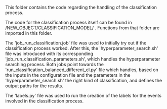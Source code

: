 This folder contains the code regarding the handling of the classification process. 

The code for the classification process itself can be found in /NEW_OBJECT/CLASSIFICATION_MODEL/ . Functions from that folder are imported in this folder. 

The 'job_run_classification.job' file was used to initially try out if the classification process worked. After this, the 'hyperparameter_search.sh' file was introduced with its corresponding 'job_run_classification_parameters.sh', which handles the hyperparameter searching process. Both jobs point towards the 'run_classification_balanced_different_cl.py' file which handles, based on the inputs in the configuration file and the parameters in the 'hyperparameter_search.sh' the right kind of classification, and defines the output paths for the results. 

The 'labels.py' file was used to run the creation of the labels for the events involved in the classification process. 
